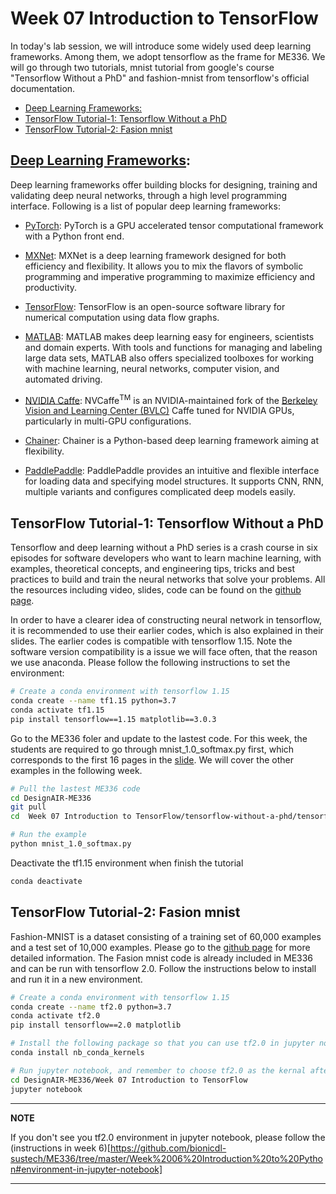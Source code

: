 # Week 07 Introduction to TensorFlow  <!-- omit in toc -->
In today's lab session, we will introduce some widely used deep learning frameworks. Among them, we adopt tensorflow as the frame for ME336. We will go through two tutorials, mnist tutorial from google's course "Tensorflow Without a PhD" and fashion-mnist from tensorflow's official documentation.

- [Deep Learning Frameworks:](#deep-learning-frameworks)
- [TensorFlow Tutorial-1: Tensorflow Without a PhD](#tensorflow-tutorial-1-tensorflow-without-a-phd)
- [TensorFlow Tutorial-2: Fasion mnist](#tensorflow-tutorial-2-fasion-mnist)

## [Deep Learning Frameworks](https://developer.nvidia.com/deep-learning-frameworks):
 Deep learning frameworks offer building blocks for designing, training and validating deep neural networks, through a high level programming interface. Following is a list of popular deep learning frameworks:
  - [PyTorch](https://pytorch.org/): PyTorch is a GPU accelerated tensor computational framework with a Python front end.
  - [MXNet](http://mxnet.incubator.apache.org/get_started?): MXNet is a deep learning framework designed for both efficiency and flexibility. It allows you to mix the flavors of symbolic programming and imperative programming to maximize efficiency and productivity.
  - [TensorFlow](https://docs.nvidia.com/deeplearning/frameworks/tensorflow-user-guide/index.html): TensorFlow is an open-source software library for numerical computation using data flow graphs.

  - [MATLAB](https://www.mathworks.com/solutions/deep-learning.html): MATLAB makes deep learning easy for engineers, scientists and domain experts. With tools and functions for managing and labeling large data sets, MATLAB also offers specialized toolboxes for working with machine learning, neural networks, computer vision, and automated driving.
  - [NVIDIA Caffe](https://docs.nvidia.com/deeplearning/frameworks/caffe-user-guide/index.html): NVCaffe<sup>TM</sup> is an NVIDIA-maintained fork of  the [Berkeley Vision and Learning Center (BVLC)](http://caffe.berkeleyvision.org/) Caffe tuned for NVIDIA GPUs, particularly in multi-GPU configurations.
  - [Chainer](https://chainer.org/): Chainer is a Python-based deep learning framework aiming at flexibility.
  - [PaddlePaddle](https://www.paddlepaddle.org.cn/): PaddlePaddle provides an intuitive and flexible interface for loading data and specifying model structures. It supports CNN, RNN, multiple variants and configures complicated deep models easily.

  ## TensorFlow Tutorial-1: Tensorflow Without a PhD
  Tensorflow and deep learning without a PhD series is a crash course in six episodes for software developers who want to learn machine learning, with examples, theoretical concepts, and engineering tips, tricks and best practices to build and train the neural networks that solve your problems. All the resources including video, slides, code can be found on the [github page](https://github.com/GoogleCloudPlatform/tensorflow-without-a-phd).

  In order to have a clearer idea of constructing neural network in tensorflow, it is recommended to use their earlier codes, which is also explained in their slides. The earlier codes is compatible with tensorflow 1.15. Note the software version compatibility is a issue we will face often, that the reason we use anaconda. Please follow the following instructions to set the environment:

  ```bash
  # Create a conda environment with tensorflow 1.15
  conda create --name tf1.15 python=3.7
  conda activate tf1.15
  pip install tensorflow==1.15 matplotlib==3.0.3
  ```

  Go to the ME336 foler and update to the lastest code. For this week, the students are required to go through mnist_1.0_softmax.py first, which corresponds to the first 16 pages in the [slide](https://www.slideshare.net/albertspijkers/martin-gorner-tensorflow-and-deep-learning-without-a-phd). We will cover the other examples in the following week.
  ```bash
  # Pull the lastest ME336 code
  cd DesignAIR-ME336
  git pull
  cd  Week 07 Introduction to TensorFlow/tensorflow-without-a-phd/tensorflow-mnist-tutorial

  # Run the example
  python mnist_1.0_softmax.py
  ```

  Deactivate the tf1.15 environment when finish the tutorial
  ```bash
  conda deactivate
  ```

  ## TensorFlow Tutorial-2: Fasion mnist

  Fashion-MNIST is a dataset consisting of a training set of 60,000 examples and a test set of 10,000 examples. Please go to the [github page](https://github.com/zalandoresearch/fashion-mnist#get-the-data) for more detailed information. The Fasion mnist code is already included in ME336 and can be run with tensorflow 2.0. Follow the instructions below to install and run it in a new environment.
  ```bash
  # Create a conda environment with tensorflow 1.15
  conda create --name tf2.0 python=3.7
  conda activate tf2.0
  pip install tensorflow==2.0 matplotlib

  # Install the following package so that you can use tf2.0 in jupyter notebook
  conda install nb_conda_kernels

  # Run jupyter notebook, and remember to choose tf2.0 as the kernal after you open Fashion_mnist.ipynb
  cd DesignAIR-ME336/Week 07 Introduction to TensorFlow
  jupyter notebook
  ```

  ---
  **NOTE**

  If you don't see you tf2.0 environment in jupyter notebook, please follow the (instructions in week 6)[https://github.com/bionicdl-sustech/ME336/tree/master/Week%2006%20Introduction%20to%20Python#environment-in-jupyter-notebook]

  ---
<!--
- [TensorFlow Basics](https://www.guru99.com/tensor-tensorflow.html): Tensor, Shape, Type, Graph, Sessions & Operators
- Tutorials: the examples are handwritten digits classification and image classification. The datasets used is [MNIST]((http://yann.lecun.com/exdb/mnist/)) and [FASHION MNIST](https://github.com/zalandoresearch/fashion-mnist#get-the-data), and they have been downloaded as mnist.npz and Fashion-MNIST in week07 folder.

## TensorFlow Installation
As [TensorFlow](https://pytorch.org/get-started/locally/#windows-anaconda)=2.x is not available from conda, we use pip to install it.
> ``pip install tensorflow==2.0``
> #if it's too slow, use other source like below    
> ``pip install tensorflow==2.0 -ihttps://pypi.tuna.tsinghua.edu.cn/simple/``

## TensorFlow Basic
Follow this [page](https://www.guru99.com/tensor-tensorflow.html) for a qucik overview of tensorflow basics. In this tutorial, you will learn:
- [What is a Tensor?](https://www.guru99.com/tensor-tensorflow.html#1)
- [Representation of a Tensor](https://www.guru99.com/tensor-tensorflow.html#2)
- [Types of Tensor](https://www.guru99.com/tensor-tensorflow.html#3)
- [Create a tensor of n-dimension](https://www.guru99.com/tensor-tensorflow.html#4)
- [Shape of tensor](https://www.guru99.com/tensor-tensorflow.html#5)
- [Type of data](https://www.guru99.com/tensor-tensorflow.html#6)
- [Creating operator](https://www.guru99.com/tensor-tensorflow.html#7)
- [Some Useful TensorFlow operators](https://www.guru99.com/tensor-tensorflow.html#8)
- [Variables](https://www.guru99.com/tensor-tensorflow.html#9)
- [Placeholder](https://www.guru99.com/tensor-tensorflow.html#10)
- [Session](https://www.guru99.com/tensor-tensorflow.html#11)
- [Graph](https://www.guru99.com/tensor-tensorflow.html#12)

## TensorFlow Tutorials
The official tutorial of tensorflow is [here](https://www.tensorflow.org/tutorials). And we also get some quick starts:
- **[mnist](http://yann.lecun.com/exdb/mnist/)**: run the [mnist.ipynb](./mnist.ipynbb). You can also refer to this [link](https://www.tensorflow.org/tutorials/quickstart/beginner).
- **[Fashion_mnist](https://github.com/zalandoresearch/fashion-mnist#get-the-data)**: Install matplotlib first as we need show figures ``conda install -c conda-forge matplotlib``; then run the [Fashion_mnist.ipynb](./Fashion_mnist.ipynb). You can also refer to this [link](https://www.tensorflow.org/tutorials/keras/classification).
-->
